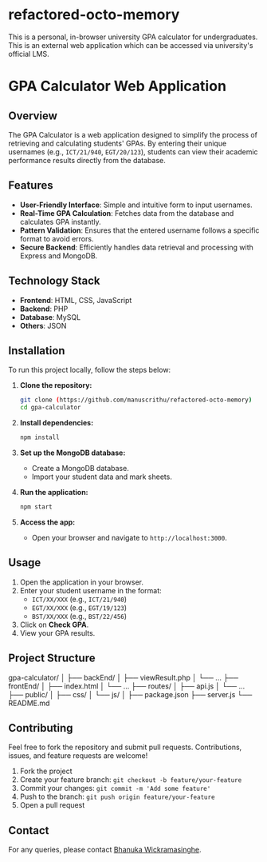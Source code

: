 # refactored-octo-memory
This is a personal, in-browser university GPA calculator for undergraduates. This is an external web application which can be accessed via university's official LMS.
# GPA Calculator Web Application

## Overview
The GPA Calculator is a web application designed to simplify the process of retrieving and calculating students' GPAs. By entering their unique usernames (e.g., `ICT/21/940`, `EGT/20/123`), students can view their academic performance results directly from the database. 

## Features
- **User-Friendly Interface**: Simple and intuitive form to input usernames.
- **Real-Time GPA Calculation**: Fetches data from the database and calculates GPA instantly.
- **Pattern Validation**: Ensures that the entered username follows a specific format to avoid errors.
- **Secure Backend**: Efficiently handles data retrieval and processing with Express and MongoDB.

## Technology Stack
- **Frontend**: HTML, CSS, JavaScript
- **Backend**: PHP
- **Database**: MySQL
- **Others**: JSON

## Installation
To run this project locally, follow the steps below:

1. **Clone the repository:**
    ```bash
    git clone (https://github.com/manuscrithu/refactored-octo-memory)
    cd gpa-calculator
    ```

2. **Install dependencies:**
    ```bash
    npm install
    ```

3. **Set up the MongoDB database:**
    - Create a MongoDB database.
    - Import your student data and mark sheets.

4. **Run the application:**
    ```bash
    npm start
    ```
    
5. **Access the app:**
    - Open your browser and navigate to `http://localhost:3000`.

## Usage
1. Open the application in your browser.
2. Enter your student username in the format:
    - `ICT/XX/XXX` (e.g., `ICT/21/940`)
    - `EGT/XX/XXX` (e.g., `EGT/19/123`)
    - `BST/XX/XXX` (e.g., `BST/22/456`)
3. Click on **Check GPA**.
4. View your GPA results.

## Project Structure
gpa-calculator/ │ ├── backEnd/ │ ├── viewResult.php │ └── ... ├── frontEnd/ │ ├── index.html │ └── ... ├── routes/ │ ├── api.js │ └── ... ├── public/ │ ├── css/ │ └── js/ │ ├── package.json ├── server.js └── README.md


## Contributing
Feel free to fork the repository and submit pull requests. Contributions, issues, and feature requests are welcome!

1. Fork the project
2. Create your feature branch: `git checkout -b feature/your-feature`
3. Commit your changes: `git commit -m 'Add some feature'`
4. Push to the branch: `git push origin feature/your-feature`
5. Open a pull request

## Contact
For any queries, please contact [Bhanuka Wickramasinghe](mailto:bhanuwick426@gmail.com).
